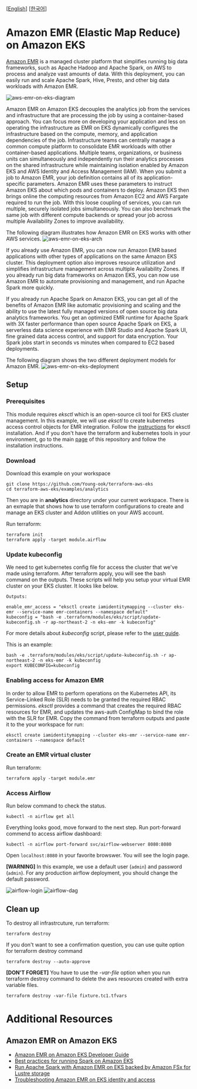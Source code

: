 [[English](README.md)] [[한국어](README.ko.md)]

# Amazon EMR (Elastic Map Reduce) on Amazon EKS
[Amazon EMR](https://aws.amazon.com/emr/) is a managed cluster platform that simplifies running big data frameworks, such as Apache Hadoop and Apache Spark, on AWS to process and analyze vast amounts of data. With this deployment, you can easily run and scale Apache Spark, Hive, Presto, and other big data workloads with Amazon EMR.

![aws-emr-on-eks-diagram](../../images/aws-emr-on-eks-diagram.png)

Amazon EMR on Amazon EKS decouples the analytics job from the services and infrastructure that are processing the job by using a container-based approach. You can focus more on developing your application and less on operating the infrastructure as EMR on EKS dynamically configures the infrastructure based on the compute, memory, and application dependencies of the job. Infrastructure teams can centrally manage a common compute platform to consolidate EMR workloads with other container-based applications. Multiple teams, organizations, or business units can simultaneously and independently run their analytics processes on the shared infrastructure while maintaining isolation enabled by Amazon EKS and AWS Identity and Access Management (IAM). When you submit a job to Amazon EMR, your job definition contains all of its application-specific parameters. Amazon EMR uses these parameters to instruct Amazon EKS about which pods and containers to deploy. Amazon EKS then brings online the computing resources from Amazon EC2 and AWS Fargate required to run the job. With this loose coupling of services, you can run multiple, securely isolated jobs simultaneously. You can also benchmark the same job with different compute backends or spread your job across multiple Availability Zones to improve availability.

The following diagram illustrates how Amazon EMR on EKS works with other AWS services.
![aws-emr-on-eks-arch](../../images/aws-emr-on-eks-arch.png)

If you already use Amazon EMR, you can now run Amazon EMR based applications with other types of applications on the same Amazon EKS cluster. This deployment option also improves resource utilization and simplifies infrastructure management across multiple Availability Zones. If you already run big data frameworks on Amazon EKS, you can now use Amazon EMR to automate provisioning and management, and run Apache Spark more quickly.

If you already run Apache Spark on Amazon EKS, you can get all of the benefits of Amazon EMR like automatic provisioning and scaling and the ability to use the latest fully managed versions of open source big data analytics frameworks. You get an optimized EMR runtime for Apache Spark with 3X faster performance than open source Apache Spark on EKS, a serverless data science experience with EMR Studio and Apache Spark UI, fine grained data access control, and support for data encryption. Your Spark jobs start in seconds vs minutes when compared to EC2 based deployments.

The following diagram shows the two different deployment models for Amazon EMR.
![aws-emr-on-eks-deployment](../../images/aws-emr-on-eks-deployment.png)

## Setup
### Prerequisites
This module requires *eksctl* which is an open-source cli tool for EKS cluster management. In this example, we will use *eksctl* to create kubernetes access control objects for EMR integration. Follow the [instructions](https://github.com/weaveworks/eksctl#installation) for eksctl installation. And if you don't have the terraform and kubernetes tools in your environment, go to the main [page](https://github.com/Young-ook/terraform-aws-eks) of this repository and follow the installation instructions.

### Download
Download this example on your workspace
```
git clone https://github.com/Young-ook/terraform-aws-eks
cd terraform-aws-eks/examples/analytics
```

Then you are in **analytics** directory under your current workspace. There is an exmaple that shows how to use terraform configurations to create and manage an EKS cluster and Addon utilities on your AWS account.

Run terraform:
```
terraform init
terraform apply -target module.airflow
```

### Update kubeconfig
We need to get kubernetes config file for access the cluster that we've made using terraform. After terraform apply, you will see the bash command on the outputs. These scripts will help you setup your virtual EMR cluster on your EKS cluster. It looks like below.
```
Outputs:

enable_emr_access = "eksctl create iamidentitymapping --cluster eks-emr --service-name emr-containers --namespace default"
kubeconfig = "bash -e .terraform/modules/eks/script/update-kubeconfig.sh -r ap-northeast-2 -n eks-emr -k kubeconfig"
```

For more details about *kubeconfig* script, please refer to the [user guide](https://github.com/Young-ook/terraform-aws-eks#generate-kubernetes-config).

This is an example:
```
bash -e .terraform/modules/eks/script/update-kubeconfig.sh -r ap-northeast-2 -n eks-emr -k kubeconfig
export KUBECONFIG=kubeconfig
```

### Enabling access for Amazon EMR
In order to allow EMR to perform operations on the Kubernetes API, its Service-Linked Role (SLR) needs to be granted the required RBAC permissions. *eksctl* provides a command that creates the required RBAC resources for EMR, and updates the aws-auth ConfigMap to bind the role with the SLR for EMR. Copy the command from terraform outputs and paste it to the your workspace for run:
```
eksctl create iamidentitymapping --cluster eks-emr --service-name emr-containers --namespace default
```

### Create an EMR virtual cluster
Run terraform:
```
terraform apply -target module.emr
```

### Access Airflow
Run below command to check the status.
```
kubectl -n airflow get all
```

Everything looks good, move forward to the next step. Run port-forward commend to access airflow dashboard:
```
kubectl -n airflow port-forward svc/airflow-webserver 8080:8080
```

Open `localhost:8080` in your favorite browswer. You will see the login page.

**[WARNING]** In this example, we use a default user (`admin`) and password (`admin`). For any production airflow deployment, you should change the default password.

![airflow-login](../../images/airflow-login.png)
![airflow-dag](../../images/airflow-dag.png)

## Clean up
To destroy all infrastrcuture, run terraform:
```
terraform destroy
```

If you don't want to see a confirmation question, you can use quite option for terraform destroy command
```
terraform destroy --auto-approve
```

**[DON'T FORGET]** You have to use the *-var-file* option when you run terraform destroy command to delete the aws resources created with extra variable files.
```
terraform destroy -var-file fixture.tc1.tfvars
```

# Additional Resources
## Amazon EMR on Amazon EKS
- [Amazon EMR on Amazon EKS Developer Guide](https://docs.aws.amazon.com/emr/latest/EMR-on-EKS-DevelopmentGuide/emr-eks.html)
- [Best practices for running Spark on Amazon EKS](https://aws.amazon.com/blogs/containers/best-practices-for-running-spark-on-amazon-eks/)
- [Run Apache Spark with Amazon EMR on EKS backed by Amazon FSx for Lustre storage](https://aws.amazon.com/blogs/big-data/run-apache-spark-with-amazon-emr-on-eks-backed-by-amazon-fsx-for-lustre-storage/)
- [Troubleshooting Amazon EMR on EKS identity and access](https://docs.aws.amazon.com/emr/latest/EMR-on-EKS-DevelopmentGuide/security_iam_troubleshoot.html)
